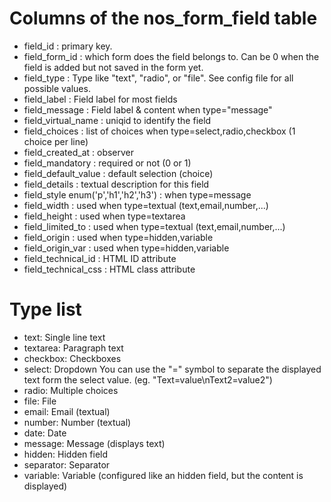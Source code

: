 
Columns of the nos_form_field table
===================================

 * field_id : primary key.
 * field_form_id : which form does the field belongs to. Can be 0 when the field is added but not saved in the form yet.
 * field_type : Type like "text", "radio", or "file". See config file for all possible values.
 * field_label : Field label for most fields
 * field_message : Field label & content when type="message"
 * field_virtual_name : uniqid to identify the field
 * field_choices : list of choices when type=select,radio,checkbox (1 choice per line)
 * field_created_at : observer
 * field_mandatory : required or not (0 or 1)
 * field_default_value : default selection (choice)
 * field_details : textual description for this field
 * field_style enum('p','h1','h2','h3') : when type=message
 * field_width : used when type=textual (text,email,number,...)
 * field_height : used when type=textarea
 * field_limited_to : used when type=textual (text,email,number,...)
 * field_origin : used when type=hidden,variable
 * field_origin_var : used when type=hidden,variable
 * field_technical_id : HTML ID attribute
 * field_technical_css : HTML class attribute


Type list
=========

 * text: Single line text
 * textarea: Paragraph text
 * checkbox: Checkboxes
 * select: Dropdown
    You can use the "=" symbol to separate the displayed text form the select value. (eg. "Text=value\nText2=value2")
 * radio: Multiple choices
 * file: File
 * email: Email (textual)
 * number: Number (textual)
 * date: Date
 * message: Message (displays text)
 * hidden: Hidden field
 * separator: Separator
 * variable: Variable (configured like an hidden field, but the content is displayed)


 
